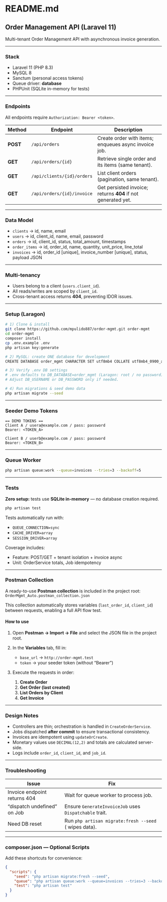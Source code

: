 # README.md

## Order Management API (Laravel 11)

Multi-tenant Order Management API with asynchronous invoice generation.

---

### Stack

* Laravel 11 (PHP 8.3)
* MySQL 8
* Sanctum (personal access tokens)
* Queue driver: **database**
* PHPUnit (SQLite in-memory for tests)

---

### Endpoints

All endpoints require `Authorization: Bearer <token>`.

| Method   | Endpoint                   | Description                                                  |
| -------- | -------------------------- | ------------------------------------------------------------ |
| **POST** | `/api/orders`              | Create order with items; enqueues async invoice job.         |
| **GET**  | `/api/orders/{id}`         | Retrieve single order and its items (same tenant).           |
| **GET**  | `/api/clients/{id}/orders` | List client orders (pagination, same tenant).                |
| **GET**  | `/api/orders/{id}/invoice` | Get persisted invoice; returns **404** if not generated yet. |

---

### Data Model

* `clients` → id, name, email
* `users` → id, client_id, name, email, password
* `orders` → id, client_id, status, total_amount, timestamps
* `order_items` → id, order_id, name, quantity, unit_price, line_total
* `invoices` → id, order_id [unique], invoice_number [unique], status, payload JSON

---

### Multi-tenancy

* Users belong to a client (`users.client_id`).
* All reads/writes are scoped by `client_id`.
* Cross-tenant access returns **404**, preventing IDOR issues.

---

### Setup (Laragon)

```bash
# 1) Clone & install
git clone https://github.com/mpulido887/order-mgmt.git order-mgmt
cd order-mgmt
composer install
cp .env.example .env
php artisan key:generate

# 2) MySQL: create ONE database for development
CREATE DATABASE order_mgmt CHARACTER SET utf8mb4 COLLATE utf8mb4_0900_ai_ci;

# 3) Verify .env DB settings
# .env defaults to DB_DATABASE=order_mgmt (Laragon: root / no password)
# Adjust DB_USERNAME or DB_PASSWORD only if needed.

# 4) Run migrations & seed demo data
php artisan migrate --seed
```

---

### Seeder Demo Tokens

```
== DEMO TOKENS ==
Client A / usera@example.com / pass: password
Bearer: <TOKEN_A>

Client B / userb@example.com / pass: password
Bearer: <TOKEN_B>
```

---

### Queue Worker

```bash
php artisan queue:work --queue=invoices --tries=3 --backoff=5
```

---

### Tests

**Zero setup:** tests use **SQLite in-memory** — no database creation required.

```bash
php artisan test
```

Tests automatically run with:

* `QUEUE_CONNECTION=sync`
* `CACHE_DRIVER=array`
* `SESSION_DRIVER=array`

Coverage includes:

* Feature: POST/GET + tenant isolation + invoice async
* Unit: OrderService totals, Job idempotency

---

### Postman Collection

A ready-to-use **Postman collection** is included in the project root:
 `OrderMgmt_Auto.postman_collection.json`

This collection automatically stores variables (`last_order_id`, `client_id`) between requests, enabling a full API flow test.

#### How to use

1. Open **Postman → Import → File** and select the JSON file in the project root.
2. In the **Variables** tab, fill in:

   * `base_url` → `http://order-mgmt.test`
   * `token` → your seeder token (without “Bearer”)
3. Execute the requests in order:

   1. **Create Order**
   2. **Get Order (last created)**
   3. **List Orders by Client**
   4. **Get Invoice**

---

### Design Notes

* Controllers are thin; orchestration is handled in `CreateOrderService`.
* Jobs dispatched **after commit** to ensure transactional consistency.
* Invoices are idempotent using `updateOrCreate`.
* Monetary values use `DECIMAL(12,2)` and totals are calculated server-side.
* Logs include `order_id`, `client_id`, and `job_id`.

---

### Troubleshooting

| Issue                        | Fix                                                    |
| ---------------------------- | ------------------------------------------------------ |
| Invoice endpoint returns 404 | Wait for queue worker to process job.                  |
| “dispatch undefined” on Job  | Ensure `GenerateInvoiceJob` uses `Dispatchable` trait. |
| Need DB reset                | Run `php artisan migrate:fresh --seed` ( wipes data). |

---

### composer.json — Optional Scripts

Add these shortcuts for convenience:

```json
{
  "scripts": {
    "seed": "php artisan migrate:fresh --seed",
    "queue": "php artisan queue:work --queue=invoices --tries=3 --backoff=5",
    "test": "php artisan test"
  }
}
```